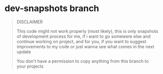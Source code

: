 # dev-snapshots branch

> DISCLAIMER
>
> This code might not work properly (most likely), this is only snapshots of development process for me, if i want to go somewere else and continue working on project, and for you, if you want to suggest improvements to my code or just wanna see what comes in the next update
>
> You don't have a permission to copy anything from this branch to your projects
